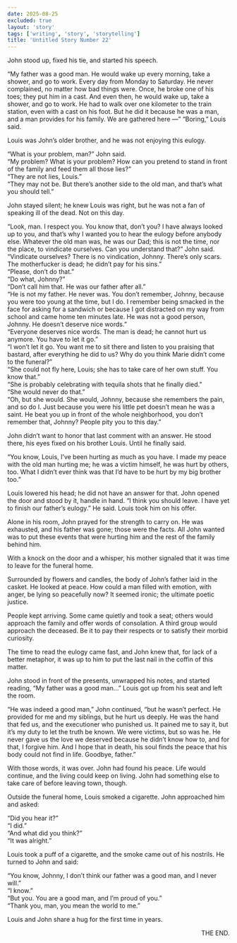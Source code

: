 ```yaml
---
date: 2025-08-25
excluded: true
layout: 'story'
tags: ['writing', 'story', 'storytelling']
title: 'Untitled Story Number 22'
---
```


John stood up, fixed his tie, and started his speech.

“My father was a good man. He would wake up every morning, take a shower, and go to work. Every day from Monday to Saturday. He never complained, no matter how bad things were. Once, he broke one of his toes; they put him in a cast. And even then, he would wake up, take a shower, and go to work. He had to walk over one kilometer to the train station, even with a cast on his foot. But he did it because he was a man, and a man provides for his family. We are gathered here —”
“Boring,” Louis said.

Louis was John’s older brother, and he was not enjoying this eulogy.

“What is your problem, man?” John said.  
“My problem? What is your problem? How can you pretend to stand in front of the family and feed them all those lies?”  
“They are not lies, Louis.”  
“They may not be. But there’s another side to the old man, and that’s what you should tell.”  

John stayed silent; he knew Louis was right, but he was not a fan of speaking ill of the dead. Not on this day.

“Look, man. I respect you. You know that, don’t you? I have always looked up to you, and that’s why I wanted you to hear the eulogy before anybody else. Whatever the old man was, he was our Dad; this is not the time, nor the place, to vindicate ourselves. Can you understand that?” John said.  
“Vindicate ourselves? There is no vindication, Johnny. There’s only scars. The motherfucker is dead; he didn’t pay for his sins.”  
“Please, don’t do that.”  
“Do what, Johnny?”  
“Don’t call him that. He was our father after all.”  
“He is not my father. He never was. You don’t remember, Johnny, because you were too young at the time, but I do. I remember being smacked in the face for asking for a sandwich or because I got distracted on my way from school and came home ten minutes late. He was not a good person, Johnny. He doesn’t deserve nice words.”  
“Everyone deserves nice words. The man is dead; he cannot hurt us anymore. You have to let it go.”  
“I won’t let it go. You want me to sit there and listen to you praising that bastard, after everything he did to us? Why do you think Marie didn’t come to the funeral?”  
“She could not fly here, Louis; she has to take care of her own stuff. You know that.”  
“She is probably celebrating with tequila shots that he finally died.”  
“She would never do that.”  
“Oh, but she would. She would, Johnny, because she remembers the pain, and so do I. Just because you were his little pet doesn’t mean he was a saint. He beat you up in front of the whole neighborhood, you don’t remember that, Johnny? People pity you to this day.”  

John didn’t want to honor that last comment with an answer. He stood there, his eyes fixed on his brother Louis. Until he finally said.

“You know, Louis, I’ve been hurting as much as you have. I made my peace with the old man hurting me; he was a victim himself, he was hurt by others, too. What I didn’t ever think was that I’d have to be hurt by my big brother too.”

Louis lowered his head; he did not have an answer for that. John opened the door and stood by it, handle in hand. “I think you should leave. I have yet to finish our father’s eulogy.” He said. Louis took him on his offer.

Alone in his room, John prayed for the strength to carry on. He was exhausted, and his father was gone; those were the facts. All John wanted was to put these events that were hurting him and the rest of the family behind him.

With a knock on the door and a whisper, his mother signaled that it was time to leave for the funeral home.

Surrounded by flowers and candles, the body of John’s father laid in the casket. He looked at peace. How could a man filled with emotion, with anger, be lying so peacefully now? It seemed ironic; the ultimate poetic justice.

People kept arriving. Some came quietly and took a seat; others would approach the family and offer words of consolation. A third group would approach the deceased. Be it to pay their respects or to satisfy their morbid curiosity.

The time to read the eulogy came fast, and John knew that, for lack of a better metaphor, it was up to him to put the last nail in the coffin of this matter.

John stood in front of the presents, unwrapped his notes, and started reading, “My father was a good man…” Louis got up from his seat and left the room.

“He was indeed a good man,” John continued, “but he wasn’t perfect. He provided for me and my siblings, but he hurt us deeply. He was the hand that fed us, and the executioner who punished us. It pained me to say it, but it’s my duty to let the truth be known. We were victims, but so was he. He never gave us the love we deserved because he didn’t know how to, and for that, I forgive him. And I hope that in death, his soul finds the peace that his body could not find in life. Goodbye, father.”

With those words, it was over. John had found his peace. Life would continue, and the living could keep on living. John had something else to take care of before leaving town, though.

Outside the funeral home, Louis smoked a cigarette. John approached him and asked:

“Did you hear it?”  
“I did.”  
“And what did you think?”  
“It was alright.”  

Louis took a puff of a cigarette, and the smoke came out of his nostrils. He turned to John and said:

“You know, Johnny, I don’t think our father was a good man, and I never will.”  
“I know.”  
“But you. You are a good man, and I’m proud of you.”  
“Thank you, man, you mean the world to me.”  

Louis and John share a hug for the first time in years.

<p style="text-align:right">THE END.</p>